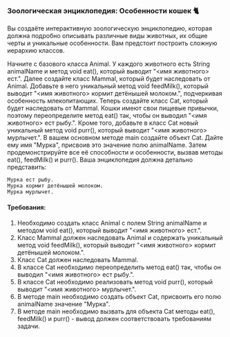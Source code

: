 
### Зоологическая энциклопедия: Особенности кошек 🐈

Вы создаёте интерактивную зоологическую энциклопедию, которая должна подробно описывать различные виды животных, их общие черты и уникальные особенности. Вам предстоит построить сложную иерархию классов.

Начните с базового класса Animal. У каждого животного есть String animalName и метод void eat(), который выводит "<имя животного> ест.".
Далее создайте класс Mammal, который будет наследовать от Animal. Добавьте в него уникальный метод void feedMilk(), который выводит "<имя животного> кормит детёнышей молоком.", подчеркивая особенность млекопитающих.
Теперь создайте класс Cat, который будет наследовать от Mammal. Кошки имеют свои пищевые привычки, поэтому переопределите метод eat() так, чтобы он выводил "<имя животного> ест рыбу.". Кроме того, добавьте в класс Cat новый уникальный метод void purr(), который выводит "<имя животного> мурлычет.".
В вашем основном методе main создайте объект Cat. Дайте ему имя "Мурка", присвоив это значение полю animalName. Затем продемонстрируйте все её способности и особенности, вызвав методы eat(), feedMilk() и purr(). Ваша энциклопедия должна детально представить:

```
Мурка ест рыбу.
Мурка кормит детёнышей молоком.
Мурка мурлычет.
```

#### Требования:
1. Необходимо создать класс Animal с полем String animalName и методом void eat(), который выводит "<имя животного> ест.".
2. Класс Mammal должен наследовать Animal и содержать уникальный метод void feedMilk(), который выводит "<имя животного> кормит детёнышей молоком.".
3. Класс Cat должен наследовать Mammal.
4. В классе Cat необходимо переопределить метод eat() так, чтобы он выводил "<имя животного> ест рыбу.".
5. В классе Cat необходимо реализовать метод void purr(), который выводит "<имя животного> мурлычет.".
6. В методе main необходимо создать объект Cat, присвоить его полю animalName значение "Мурка".
7. В методе main необходимо вызвать для объекта Cat методы eat(), feedMilk() и purr() - вывод должен соответствовать требованиям задачи.